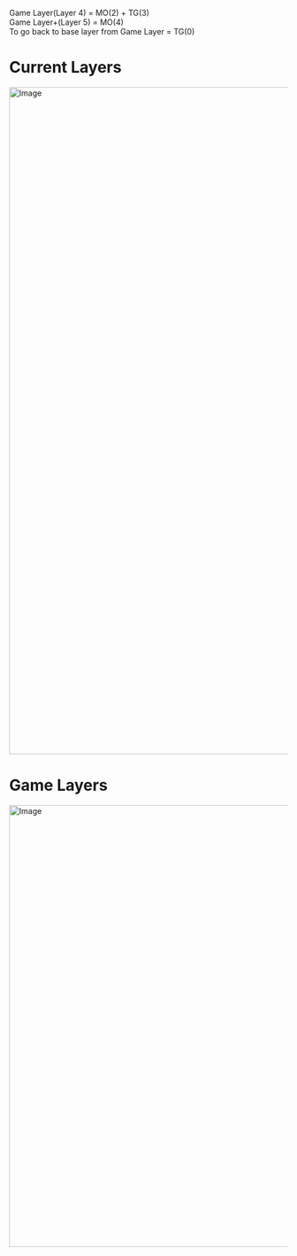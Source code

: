 Game Layer(Layer 4) = MO(2) + TG(3) <br>
Game Layer+(Layer 5) = MO(4) <br>
To go back to base layer from Game Layer = TG(0) <br>


# Current Layers 
<img width="907" height="1205" alt="Image" src="https://github.com/user-attachments/assets/3049550d-a4aa-4b56-b3d1-b8f937788426" />

# Game Layers
<img width="920" height="798" alt="Image" src="https://github.com/user-attachments/assets/f20724f9-db7b-4c87-a8e9-f549e0c8b808" />
